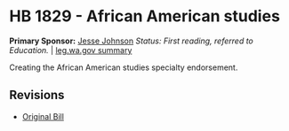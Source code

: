 # HB 1829 - African American studies
**Primary Sponsor:** [Jesse Johnson](/person/leg/johnson_je.md)
*Status: First reading, referred to Education.* | [leg.wa.gov summary](https://app.leg.wa.gov/billsummary?BillNumber=1829&Year=2021)

Creating the African American studies specialty endorsement.

## Revisions
* [Original Bill](1/)